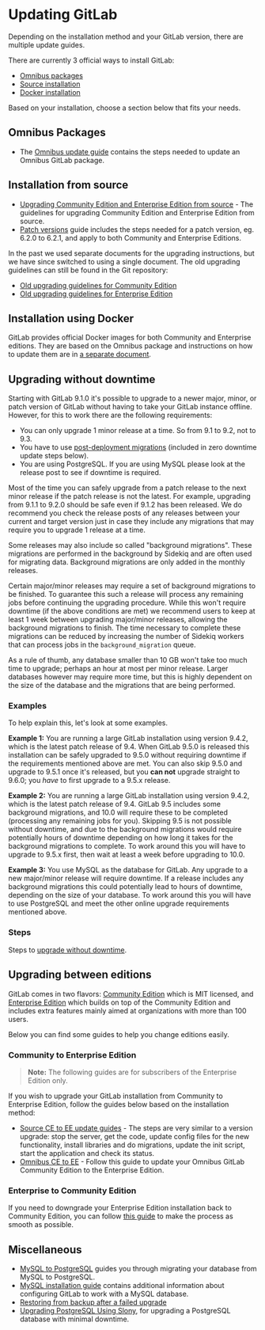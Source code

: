 # Updating GitLab

Depending on the installation method and your GitLab version, there are multiple
update guides.

There are currently 3 official ways to install GitLab:

- [Omnibus packages](#omnibus-packages)
- [Source installation](#installation-from-source)
- [Docker installation](#installation-using-docker)

Based on your installation, choose a section below that fits your needs.

## Omnibus Packages

- The [Omnibus update guide][omni-update]
  contains the steps needed to update an Omnibus GitLab package.

## Installation from source

- [Upgrading Community Edition and Enterprise Edition from
  source](upgrading_from_source.md) - The guidelines for upgrading Community
  Edition and Enterprise Edition from source.
- [Patch versions](patch_versions.md) guide includes the steps needed for a
  patch version, eg. 6.2.0 to 6.2.1, and apply to both Community and Enterprise
  Editions.

In the past we used separate documents for the upgrading instructions, but we
have since switched to using a single document. The old upgrading guidelines
can still be found in the Git repository:

- [Old upgrading guidelines for Community Edition][old-ce-upgrade-docs]
- [Old upgrading guidelines for Enterprise Edition][old-ee-upgrade-docs]

## Installation using Docker

GitLab provides official Docker images for both Community and Enterprise
editions. They are based on the Omnibus package and instructions on how to
update them are in [a separate document][omni-docker].

## Upgrading without downtime

Starting with GitLab 9.1.0 it's possible to upgrade to a newer major, minor, or
patch version of GitLab without having to take your GitLab instance offline.
However, for this to work there are the following requirements:

- You can only upgrade 1 minor release at a time. So from 9.1 to 9.2, not to
   9.3.
- You have to use [post-deployment
   migrations](../development/post_deployment_migrations.md) (included in
   zero downtime update steps below).
- You are using PostgreSQL. If you are using MySQL please look at the release
   post to see if downtime is required.

Most of the time you can safely upgrade from a patch release to the next minor
release if the patch release is not the latest. For example, upgrading from
9.1.1 to 9.2.0 should be safe even if 9.1.2 has been released. We do recommend
you check the release posts of any releases between your current and target
version just in case they include any migrations that may require you to upgrade
1 release at a time.

Some releases may also include so called "background migrations". These
migrations are performed in the background by Sidekiq and are often used for
migrating data. Background migrations are only added in the monthly releases.

Certain major/minor releases may require a set of background migrations to be
finished. To guarantee this such a release will process any remaining jobs
before continuing the upgrading procedure. While this won't require downtime
(if the above conditions are met) we recommend users to keep at least 1 week
between upgrading major/minor releases, allowing the background migrations to
finish. The time necessary to complete these migrations can be reduced by
increasing the number of Sidekiq workers that can process jobs in the
`background_migration` queue.

As a rule of thumb, any database smaller than 10 GB won't take too much time to
upgrade; perhaps an hour at most per minor release. Larger databases however may
require more time, but this is highly dependent on the size of the database and
the migrations that are being performed.

### Examples

To help explain this, let's look at some examples.

**Example 1:** You are running a large GitLab installation using version 9.4.2,
which is the latest patch release of 9.4. When GitLab 9.5.0 is released this
installation can be safely upgraded to 9.5.0 without requiring downtime if the
requirements mentioned above are met. You can also skip 9.5.0 and upgrade to
9.5.1 once it's released, but you **can not** upgrade straight to 9.6.0; you
_have_ to first upgrade to a 9.5.x release.

**Example 2:** You are running a large GitLab installation using version 9.4.2,
which is the latest patch release of 9.4. GitLab 9.5 includes some background
migrations, and 10.0 will require these to be completed (processing any
remaining jobs for you). Skipping 9.5 is not possible without downtime, and due
to the background migrations would require potentially hours of downtime
depending on how long it takes for the background migrations to complete. To
work around this you will have to upgrade to 9.5.x first, then wait at least a
week before upgrading to 10.0.

**Example 3:** You use MySQL as the database for GitLab. Any upgrade to a new
major/minor release will require downtime. If a release includes any background
migrations this could potentially lead to hours of downtime, depending on the
size of your database. To work around this you will have to use PostgreSQL and
meet the other online upgrade requirements mentioned above.

### Steps

Steps to [upgrade without downtime][omni-zero-downtime].

## Upgrading between editions

GitLab comes in two flavors: [Community Edition][ce] which is MIT licensed,
and [Enterprise Edition][ee] which builds on top of the Community Edition and
includes extra features mainly aimed at organizations with more than 100 users.

Below you can find some guides to help you change editions easily.

### Community to Enterprise Edition

>**Note:**
The following guides are for subscribers of the Enterprise Edition only.

If you wish to upgrade your GitLab installation from Community to Enterprise
Edition, follow the guides below based on the installation method:

- [Source CE to EE update guides][source-ce-to-ee] - The steps are very similar
  to a version upgrade: stop the server, get the code, update config files for
  the new functionality, install libraries and do migrations, update the init
  script, start the application and check its status.
- [Omnibus CE to EE][omni-ce-ee] - Follow this guide to update your Omnibus
  GitLab Community Edition to the Enterprise Edition.

### Enterprise to Community Edition

If you need to downgrade your Enterprise Edition installation back to Community
Edition, you can follow [this guide][ee-ce] to make the process as smooth as
possible.

## Miscellaneous

- [MySQL to PostgreSQL](mysql_to_postgresql.md) guides you through migrating
  your database from MySQL to PostgreSQL.
- [MySQL installation guide](../install/database_mysql.md) contains additional
  information about configuring GitLab to work with a MySQL database.
- [Restoring from backup after a failed upgrade](restore_after_failure.md)
- [Upgrading PostgreSQL Using Slony](upgrading_postgresql_using_slony.md), for
  upgrading a PostgreSQL database with minimal downtime.

[omnidocker]: http://docs.gitlab.com/omnibus/docker/README.html
[old-ee-upgrade-docs]: https://gitlab.com/gitlab-org/gitlab-ee/tree/11-8-stable-ee/doc/update
[old-ce-upgrade-docs]: https://gitlab.com/gitlab-org/gitlab-ce/tree/11-8-stable/doc/update
[source-ce-to-ee]: upgrading_from_ce_to_ee.md
[ee-ce]: ../downgrade_ee_to_ce/README.md
[ce]: https://about.gitlab.com/features/#community
[ee]: https://about.gitlab.com/features/#enterprise
[omni-ce-ee]: https://docs.gitlab.com/omnibus/update/README.html#updating-community-edition-to-enterprise-edition
[omni-docker]: https://docs.gitlab.com/omnibus/docker/README.html
[omni-update]: https://docs.gitlab.com/omnibus/update/README.html
[omni-zero-downtime]: https://docs.gitlab.com/omnibus/update/README.html#zero-downtime-updates
